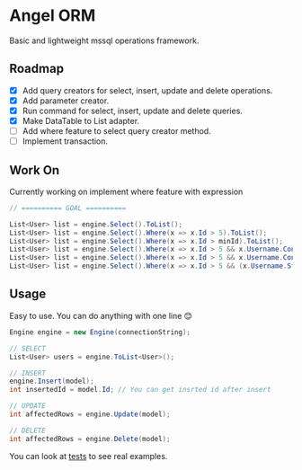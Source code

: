 # Angel ORM

Basic and lightweight mssql operations framework.

## Roadmap

- [x] Add query creators for select, insert, update and delete operations.
- [x] Add parameter creator.
- [x] Run command for select, insert, update and delete queries.
- [x] Make DataTable to List<T> adapter.
- [ ] Add where feature to select query creator method.
- [ ] Implement transaction.

## Work On

Currently working on implement where feature with expression

```csharp
// ========== GOAL ==========

List<User> list = engine.Select().ToList();
List<User> list = engine.Select().Where(x => x.Id > 5).ToList();
List<User> list = engine.Select().Where(x => x.Id > minId).ToList();
List<User> list = engine.Select().Where(x => x.Id > 5 && x.Username.Contains("qweqwe")).ToList();
List<User> list = engine.Select().Where(x => x.Id > 5 && x.Username.Contains("qweqwe")).ToList();
List<User> list = engine.Select().Where(x => x.Id > 5 && (x.Username.StartsWith("A") || x.Username.EndsWith("B"))).ToList();
```

## Usage

Easy to use. You can do anything with one line :blush:

```csharp
Engine engine = new Engine(connectionString);

// SELECT
List<User> users = engine.ToList<User>();

// INSERT
engine.Insert(model);
int insertedId = model.Id; // You can get insrted id after insert

// UPDATE
int affectedRows = engine.Update(model);

// DELETE
int affectedRows = engine.Delete(model);
```

You can look at [tests](test/EngineTests.cs) to see real examples.
